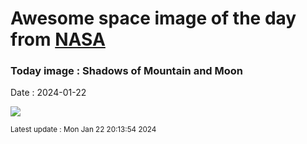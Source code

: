 
# Awesome space image of the day from [NASA](https://api.nasa.gov/)

### Today image : Shadows of Mountain and Moon
Date : 2024-01-22

![](https://apod.nasa.gov/apod/image/2401/GrivolaMoon_Micon_1080.jpg)

<small>Latest update : Mon Jan 22 20:13:54 2024</small>
        